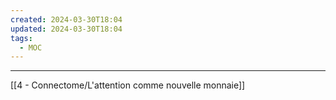 ```yaml
---
created: 2024-03-30T18:04
updated: 2024-03-30T18:04
tags:
  - MOC
---
```

---
[[4 - Connectome/L'attention comme nouvelle monnaie]]